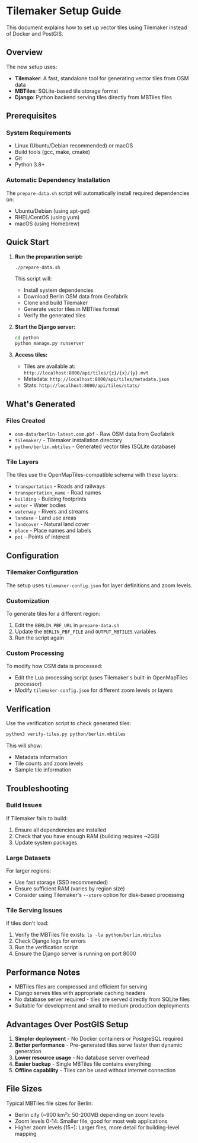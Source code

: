 # Tilemaker Setup Guide

This document explains how to set up vector tiles using Tilemaker instead of Docker and PostGIS.

## Overview

The new setup uses:
- **Tilemaker**: A fast, standalone tool for generating vector tiles from OSM data
- **MBTiles**: SQLite-based tile storage format
- **Django**: Python backend serving tiles directly from MBTiles files

## Prerequisites

### System Requirements
- Linux (Ubuntu/Debian recommended) or macOS
- Build tools (gcc, make, cmake)
- Git
- Python 3.8+

### Automatic Dependency Installation
The `prepare-data.sh` script will automatically install required dependencies on:
- Ubuntu/Debian (using apt-get)
- RHEL/CentOS (using yum)
- macOS (using Homebrew)

## Quick Start

1. **Run the preparation script:**
   ```bash
   ./prepare-data.sh
   ```

   This script will:
   - Install system dependencies
   - Download Berlin OSM data from Geofabrik
   - Clone and build Tilemaker
   - Generate vector tiles in MBTiles format
   - Verify the generated tiles

2. **Start the Django server:**
   ```bash
   cd python
   python manage.py runserver
   ```

3. **Access tiles:**
   - Tiles are available at: `http://localhost:8000/api/tiles/{z}/{x}/{y}.mvt`
   - Metadata: `http://localhost:8000/api/tiles/metadata.json`
   - Stats: `http://localhost:8000/api/tiles/stats/`

## What's Generated

### Files Created
- `osm-data/berlin-latest.osm.pbf` - Raw OSM data from Geofabrik
- `tilemaker/` - Tilemaker installation directory
- `python/berlin.mbtiles` - Generated vector tiles (SQLite database)

### Tile Layers
The tiles use the OpenMapTiles-compatible schema with these layers:
- `transportation` - Roads and railways
- `transportation_name` - Road names
- `building` - Building footprints
- `water` - Water bodies
- `waterway` - Rivers and streams
- `landuse` - Land use areas
- `landcover` - Natural land cover
- `place` - Place names and labels
- `poi` - Points of interest

## Configuration

### Tilemaker Configuration
The setup uses `tilemaker-config.json` for layer definitions and zoom levels.

### Customization
To generate tiles for a different region:

1. Edit the `BERLIN_PBF_URL` in `prepare-data.sh`
2. Update the `BERLIN_PBF_FILE` and `OUTPUT_MBTILES` variables
3. Run the script again

### Custom Processing
To modify how OSM data is processed:
- Edit the Lua processing script (uses Tilemaker's built-in OpenMapTiles processor)
- Modify `tilemaker-config.json` for different zoom levels or layers

## Verification

Use the verification script to check generated tiles:
```bash
python3 verify-tiles.py python/berlin.mbtiles
```

This will show:
- Metadata information
- Tile counts and zoom levels
- Sample tile information

## Troubleshooting

### Build Issues
If Tilemaker fails to build:
1. Ensure all dependencies are installed
2. Check that you have enough RAM (building requires ~2GB)
3. Update system packages

### Large Datasets
For larger regions:
- Use fast storage (SSD recommended)
- Ensure sufficient RAM (varies by region size)
- Consider using Tilemaker's `--store` option for disk-based processing

### Tile Serving Issues
If tiles don't load:
1. Verify the MBTiles file exists: `ls -la python/berlin.mbtiles`
2. Check Django logs for errors
3. Run the verification script
4. Ensure the Django server is running on port 8000

## Performance Notes

- MBTiles files are compressed and efficient for serving
- Django serves tiles with appropriate caching headers
- No database server required - tiles are served directly from SQLite files
- Suitable for development and small to medium production deployments

## Advantages Over PostGIS Setup

1. **Simpler deployment** - No Docker containers or PostgreSQL required
2. **Better performance** - Pre-generated tiles serve faster than dynamic generation
3. **Lower resource usage** - No database server overhead
4. **Easier backup** - Single MBTiles file contains everything
5. **Offline capability** - Tiles can be used without internet connection

## File Sizes

Typical MBTiles file sizes for Berlin:
- Berlin city (~900 km²): 50-200MB depending on zoom levels
- Zoom levels 0-14: Smaller file, good for most web applications
- Higher zoom levels (15+): Larger files, more detail for building-level mapping
